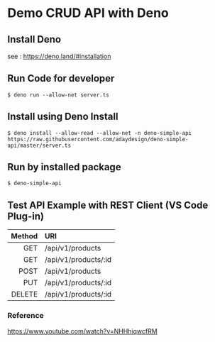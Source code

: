 # Demo CRUD API with Deno

## Install Deno

see : https://deno.land/#installation

## Run Code for developer

```
$ deno run --allow-net server.ts
```

## Install using Deno Install

```
$ deno install --allow-read --allow-net -n deno-simple-api https://raw.githubusercontent.com/adaydesign/deno-simple-api/master/server.ts
```

## Run by installed package

```
$ deno-simple-api
```

## Test API Example with REST Client (VS Code Plug-in)

|Method | URI |
|-----:|:----|
|GET|/api/v1/products|
|GET|/api/v1/products/:id|
|POST|/api/v1/products|
|PUT|/api/v1/products/:id|
|DELETE|/api/v1/products/:id|

### Reference

https://www.youtube.com/watch?v=NHHhiqwcfRM